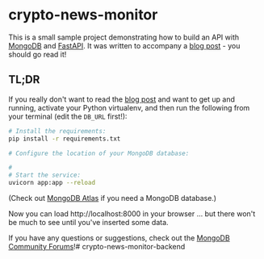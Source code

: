 # crypto-news-monitor

This is a small sample project demonstrating how to build an API with [MongoDB](https://developer.mongodb.com/) and [FastAPI](https://fastapi.tiangolo.com/).
It was written to accompany a [blog post](https://developer.mongodb.com/quickstart/python-quickstart-fastapi/) - you should go read it!

## TL;DR

If you really don't want to read the [blog post](https://developer.mongodb.com/quickstart/python-quickstart-fastapi/) and want to get up and running,
activate your Python virtualenv, and then run the following from your terminal (edit the `DB_URL` first!):

```bash
# Install the requirements:
pip install -r requirements.txt

# Configure the location of your MongoDB database:

# 
# Start the service:
uvicorn app:app --reload
```

(Check out [MongoDB Atlas](https://www.mongodb.com/cloud/atlas) if you need a MongoDB database.)

Now you can load http://localhost:8000 in your browser ... but there won't be much to see until you've inserted some data.

If you have any questions or suggestions, check out the [MongoDB Community Forums](https://developer.mongodb.com/community/forums/)!# crypto-news-monitor-backend

